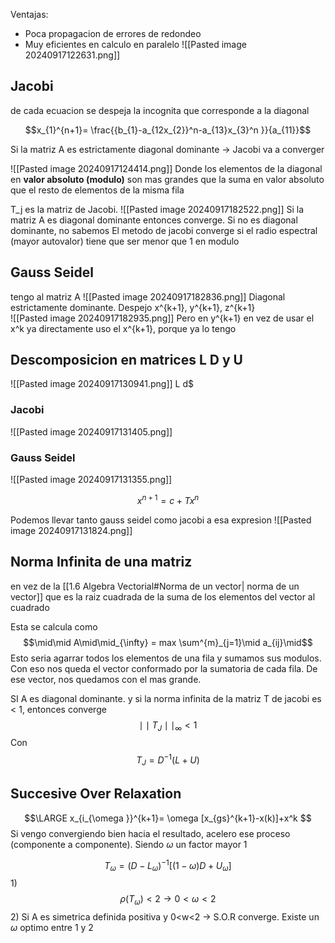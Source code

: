 Ventajas:
- Poca propagacion de errores de redondeo
- Muy eficientes en calculo en paralelo
![[Pasted image 20240917122631.png]]

## Jacobi 
de cada ecuacion se despeja la incognita que corresponde a la diagonal

$$x_{1}^{n+1}= \frac{{b_{1}-a_{12x_{2}}^n-a_{13}x_{3}^n }}{a_{11}}$$

Si la matriz A es estrictamente diagonal dominante -> Jacobi va a converger

![[Pasted image 20240917124414.png]]
Donde los elementos de la diagonal en **valor absoluto (modulo)** son mas grandes que la suma en valor absoluto que el resto de elementos de la misma fila


T_j es la matriz de Jacobi. ![[Pasted image 20240917182522.png]]
Si la matriz A es diagonal dominante entonces converge. Si no es diagonal dominante, no sabemos
El metodo de jacobi converge si el radio espectral (mayor autovalor) tiene que ser menor que 1 en modulo

## Gauss Seidel 

tengo al matriz A
![[Pasted image 20240917182836.png]]
Diagonal estrictamente dominante.
Despejo x^{k+1}, y^{k+1}, z^{k+1}  
![[Pasted image 20240917182935.png]]
Pero en y^{k+1} en vez de usar el x^k ya directamente uso el x^{k+1}, porque ya lo tengo
## Descomposicion en matrices L D y U
![[Pasted image 20240917130941.png]]
L d$

### Jacobi
![[Pasted image 20240917131405.png]]

### Gauss Seidel 
![[Pasted image 20240917131355.png]]

$$x^{n+1} = c + T x ^n$$

Podemos llevar tanto gauss seidel como jacobi a esa expresion 
![[Pasted image 20240917131824.png]]


## Norma Infinita de una matriz 
en vez de la [[1.6 Algebra Vectorial#Norma de un vector| norma de un vector]] que es la raiz cuadrada de la suma de los elementos del vector al cuadrado

Esta se calcula como $$\mid\mid A\mid\mid_{\infty} = max \sum^{m}_{j=1}\mid a_{ij}\mid$$
Esto seria agarrar todos los elementos de una fila y sumamos sus modulos. Con eso nos queda el vector conformado por la sumatoria de cada fila. De ese vector, nos quedamos con el mas grande.



SI A es diagonal dominante.
y si la norma infinita de la matriz T de jacobi es < 1, entonces converge
$$\mid\mid T_{J}\mid\mid_{\infty}<1$$
Con 
$$T_{J}=D^{-1}(L+U)$$



## Succesive Over Relaxation 

$$\LARGE x_{i_{\omega }}^{k+1}= \omega [x_{gs}^{k+1}-x(k)]+x^k $$ Si vengo convergiendo bien hacia el resultado, acelero ese proceso (componente a componente). Siendo $\omega$ un factor mayor 1

$$T_{\omega}= (D-L_{\omega})^{-1} [(1-\omega)D+U_{\omega}]$$1) $$\rho(T_{\omega})<2\to 0<\omega<2$$
2) Si A es simetrica definida positiva y 0<w<2 -> S.O.R converge. Existe un $\omega$ optimo entre 1 y 2